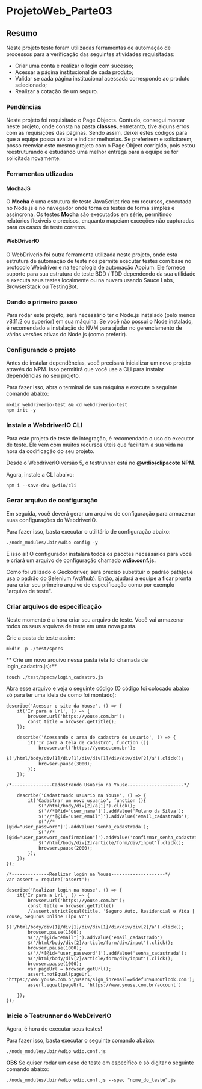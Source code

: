 # ProjetoWeb_Parte03

## Resumo 
Neste projeto teste foram utilizadas ferramentas de automação de processos para a verificação das seguintes atividades requisitadas:
* Criar uma conta e realizar o login com sucesso;
* Acessar a página institucional de cada produto;
* Validar se cada página institucional acessada corresponde ao produto selecionado;
* Realizar a cotação de um seguro.

### Pendências
Neste projeto foi requisitado o Page Objects. Contudo, consegui montar neste projeto, onde consta na pasta **classes**, entretanto, tive alguns erros com as requisições das páginas. Sendo assim, deixei estes códigos para que a equipe possa avaliar e indicar melhorias. Se preferirem e solicitarem, posso reenviar este mesmo projeto com o Page Object corrigido, pois estou reestruturando e estudando uma melhor entrega para a equipe se for solicitada novamente.

### Ferramentas utlizadas

#### MochaJS
O **Mocha** é uma estrutura de teste JavaScript rica em recursos, executada no Node.js e no navegador onde torna os testes de forma simples e assíncrona. Os testes **Mocha** são executados em série, permitindo relatórios flexíveis e precisos, enquanto mapeiam exceções não capturadas para os casos de teste corretos. 

#### WebDriverIO
O WebDriverio foi outra ferramenta utilizada neste projeto, onde esta estrutura de automação de teste nos permite executar testes com base no protocolo Webdriver e na tecnologia de automação Appium. Ele fornece suporte para sua estrutura de teste BDD / TDD dependendo da sua utilidade e executa seus testes localmente ou na nuvem usando Sauce Labs, BrowserStack ou TestingBot.

### Dando o primeiro passo
Para rodar este projeto, será necessário ter o Node.js instalado (pelo menos v8.11.2 ou superior) em sua máquina. Se você não possui o Node instalado, é recomendado a instalação do NVM para ajudar no gerenciamento de várias versões ativas do Node.js (como preferir).

### Configurando o projeto
Antes de instalar dependências, você precisará inicializar um novo projeto através do NPM. Isso permitirá que você use a CLI para instalar dependências no seu projeto.

Para fazer isso, abra o terminal de sua máquina e execute o seguinte comando abaixo:
````shell
mkdir webdriverio-test && cd webdriverio-test
npm init -y
````
### Instale a WebdriverIO CLI
Para este projeto de teste de integração, é recomendado o uso do executor de teste. Ele vem com muitos recursos úteis que facilitam a sua vida na hora da codificação do seu projeto.

Desde o WebdriverIO versão 5, o testrunner está no **@wdio/clipacote NPM.**

Agora, instale a CLI abaixo:
````shell
npm i --save-dev @wdio/cli
````
### Gerar arquivo de configuração
Em seguida, você deverá gerar um arquivo de configuração para armazenar suas configurações do WebdriverIO.

Para fazer isso, basta executar o utilitário de configuração abaixo:
````shell
./node_modules/.bin/wdio config -y
````
É isso aí! O configurador instalará todos os pacotes necessários para você e criará um arquivo de configuração chamado **wdio.conf.js.**

Como foi utilizado o Geckodriver, será preciso substituir o padrão path(que usa o padrão do Selenium /wd/hub). Então, ajudará a equipe a ficar pronta para criar seu primeiro arquivo de especificação como por exemplo "arquivo de teste".

### Criar arquivos de especificação
Neste momento é a hora criar seu arquivo de teste. Você vai armazenar todos os seus arquivos de teste em uma nova pasta.

Crie a pasta de teste assim:
````shell
mkdir -p ./test/specs
````
** Crie um novo arquivo nessa pasta (ela foi chamada de login_cadastro.js):**
````shell
touch ./test/specs/login_cadastro.js
````
Abra esse arquivo e veja o seguinte código (O código foi colocado abaixo só para ter uma ideia de como foi montado):
````shell
describe('Acessar o site da Youse', () => {
    it('Ir para a Url', () => {
        browser.url('https://youse.com.br');
        const title = browser.getTitle();            
    });

    describe('Acessando o area de cadastro do usuario', () => {
        it('Ir para a tela de cadastro', function (){
            browser.url('https://youse.com.br');
            $('/html/body/div[1]/div[1]/div/div[1]/div/div/div[2]/a').click();
            browser.pause(3000);         
        });
    });

/*---------------Cadastrando Usuário na Youse---------------------*/    

    describe('Cadastrando usuario na Youse', () => {
        it('Cadastrar um novo usuario', function (){
            $('/html/body/div[2]/a[1]').click();            
            $('//*[@id="user_name"]').addValue('Fulano da Silva');
            $('//*[@id="user_email"]').addValue('email_cadastrado');
            $('//*[@id="user_password"]').addValue('senha_cadastrada');
            $('//*[@id="user_password_confirmation"]').addValue('confirmar_senha_cadastrada');
            $('/html/body/div[2]/article/form/div/input').click();
            browser.pause(2000);            
        });
    });
});

/*--------------Realizar login na Youse--------------------*/
var assert = require('assert');

describe('Realizar login na Youse', () => {
    it('Ir para a Url', () => {
        browser.url('https://youse.com.br');
        const title = browser.getTitle()        
        //assert.strictEqual(title, 'Seguro Auto, Residencial e Vida | Youse, Seguros Online Tipo Vc')
        $('/html/body/div[1]/div[1]/div/div[1]/div/div/div[2]/a').click();
        browser.pause(1500);
        $('//*[@id="email"]').addValue('email_cadastrado')
        $('/html/body/div[2]/article/form/div/input').click();
        browser.pause(1000);
        $('//*[@id="user_password"]').addValue('senha_cadastrada');
        $('/html/body/div[2]/article/form/div/input').click();
        browser.pause(1000);
        var pageUrl = browser.getUrl();
        assert.notEqual(pageUrl, 'https://www.youse.com.br/users/sign_in?email=widefun%40outlook.com');
        assert.equal(pageUrl, 'https://www.youse.com.br/account')
        
    });    
});

````
### Inicie o Testrunner do WebDriverIO
Agora, é hora de executar seus testes!

Para fazer isso, basta executar o seguinte comando abaixo:
````shell
./node_modules/.bin/wdio wdio.conf.js
````
**OBS**
Se quiser rodar um caso de teste em específico e só digitar o seguinte comando abaixo:
````shell
./node_modules/.bin/wdio wdio.conf.js --spec "nome_do_teste".js
````



